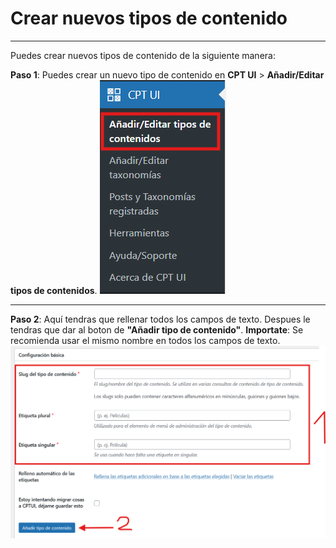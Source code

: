 # Crear nuevos tipos de contenido
---
Puedes crear nuevos tipos de contenido de la siguiente manera:

**Paso 1**: Puedes crear un nuevo tipo de contenido en **CPT UI** > **Añadir/Editar tipos de contenidos**.
![Ajustes](../../imagenes/doc0.png)

---

**Paso 2**: Aquí tendras que rellenar todos los campos de texto. Despues le tendras que dar al boton de **"Añadir tipo de contenido"**.
**Importate**: Se recomienda usar el mismo nombre en todos los campos de texto.
![](../../imagenes/doc.png)